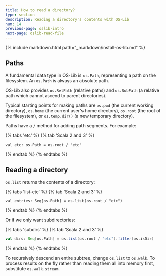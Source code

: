 ```yaml
---
title: How to read a directory?
type: section
description: Reading a directory's contents with OS-Lib
num: 14
previous-page: oslib-intro
next-page: oslib-read-file
---
```


{% include markdown.html path="_markdown/install-os-lib.md" %}

## Paths

A fundamental data type in OS-Lib is `os.Path`, representing a path
on the filesystem. An `os.Path` is always an absolute path.

OS-Lib also provides `os.RelPath` (relative paths) and `os.SubPath` (a
relative path which cannot ascend to parent directories).

Typical starting points for making paths are `os.pwd` (the
current working directory), `os.home` (the current user's home
directory), `os.root` (the root of the filesystem), or
`os.temp.dir()` (a new temporary directory).

Paths have a `/` method for adding path segments. For example:

{% tabs 'etc' %}
{% tab 'Scala 2 and 3' %}
```
val etc: os.Path = os.root / "etc"
```
{% endtab %}
{% endtabs %}

## Reading a directory

`os.list` returns the contents of a directory:

{% tabs 'list-etc' %}
{% tab 'Scala 2 and 3' %}
```
val entries: Seq[os.Path] = os.list(os.root / "etc")
```
{% endtab %}
{% endtabs %}

Or if we only want subdirectories:

{% tabs 'subdirs' %}
{% tab 'Scala 2 and 3' %}
```scala
val dirs: Seq[os.Path] = os.list(os.root / "etc").filter(os.isDir)
```
{% endtab %}
{% endtabs %}

To recursively descend an entire subtree, change `os.list` to
`os.walk`.  To process results on the fly rather than reading them all
into memory first, substitute `os.walk.stream`.
